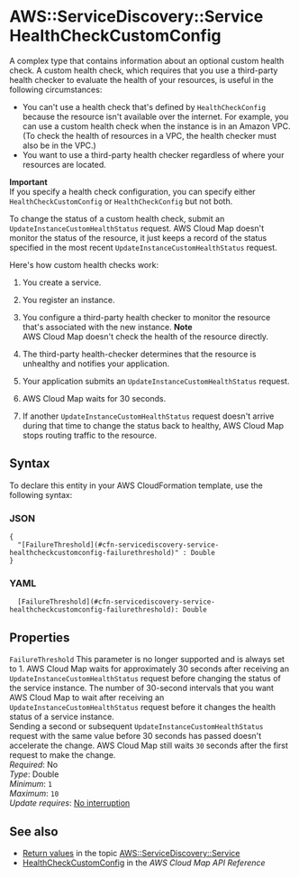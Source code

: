 # AWS::ServiceDiscovery::Service HealthCheckCustomConfig<a name="aws-properties-servicediscovery-service-healthcheckcustomconfig"></a>

A complex type that contains information about an optional custom health check\. A custom health check, which requires that you use a third\-party health checker to evaluate the health of your resources, is useful in the following circumstances:

- You can't use a health check that's defined by `HealthCheckConfig` because the resource isn't available over the internet\. For example, you can use a custom health check when the instance is in an Amazon VPC\. \(To check the health of resources in a VPC, the health checker must also be in the VPC\.\)
- You want to use a third\-party health checker regardless of where your resources are located\.

**Important**  
If you specify a health check configuration, you can specify either `HealthCheckCustomConfig` or `HealthCheckConfig` but not both\.

To change the status of a custom health check, submit an `UpdateInstanceCustomHealthStatus` request\. AWS Cloud Map doesn't monitor the status of the resource, it just keeps a record of the status specified in the most recent `UpdateInstanceCustomHealthStatus` request\.

Here's how custom health checks work:

1. You create a service\.

1. You register an instance\.

1. You configure a third\-party health checker to monitor the resource that's associated with the new instance\.
   **Note**  
    AWS Cloud Map doesn't check the health of the resource directly\.

1. The third\-party health\-checker determines that the resource is unhealthy and notifies your application\.

1. Your application submits an `UpdateInstanceCustomHealthStatus` request\.

1. AWS Cloud Map waits for 30 seconds\.

1. If another `UpdateInstanceCustomHealthStatus` request doesn't arrive during that time to change the status back to healthy, AWS Cloud Map stops routing traffic to the resource\.

## Syntax<a name="aws-properties-servicediscovery-service-healthcheckcustomconfig-syntax"></a>

To declare this entity in your AWS CloudFormation template, use the following syntax:

### JSON<a name="aws-properties-servicediscovery-service-healthcheckcustomconfig-syntax.json"></a>

```
{
  "[FailureThreshold](#cfn-servicediscovery-service-healthcheckcustomconfig-failurethreshold)" : Double
}
```

### YAML<a name="aws-properties-servicediscovery-service-healthcheckcustomconfig-syntax.yaml"></a>

```
  [FailureThreshold](#cfn-servicediscovery-service-healthcheckcustomconfig-failurethreshold): Double
```

## Properties<a name="aws-properties-servicediscovery-service-healthcheckcustomconfig-properties"></a>

`FailureThreshold` <a name="cfn-servicediscovery-service-healthcheckcustomconfig-failurethreshold"></a>
This parameter is no longer supported and is always set to 1\. AWS Cloud Map waits for approximately 30 seconds after receiving an `UpdateInstanceCustomHealthStatus` request before changing the status of the service instance\.
The number of 30\-second intervals that you want AWS Cloud Map to wait after receiving an `UpdateInstanceCustomHealthStatus` request before it changes the health status of a service instance\.  
Sending a second or subsequent `UpdateInstanceCustomHealthStatus` request with the same value before 30 seconds has passed doesn't accelerate the change\. AWS Cloud Map still waits `30` seconds after the first request to make the change\.  
_Required_: No  
_Type_: Double  
_Minimum_: `1`  
_Maximum_: `10`  
_Update requires_: [No interruption](https://docs.aws.amazon.com/AWSCloudFormation/latest/UserGuide/using-cfn-updating-stacks-update-behaviors.html#update-no-interrupt)

## See also<a name="aws-properties-servicediscovery-service-healthcheckcustomconfig--seealso"></a>

- [Return values](https://docs.aws.amazon.com/AWSCloudFormation/latest/UserGuide/aws-resource-servicediscovery-service.html#aws-resource-servicediscovery-service-return-values) in the topic [AWS::ServiceDiscovery::Service](https://docs.aws.amazon.com/AWSCloudFormation/latest/UserGuide/aws-resource-servicediscovery-service.html)
- [HealthCheckCustomConfig](https://docs.aws.amazon.com/cloud-map/latest/api/API_HealthCheckCustomConfig.html) in the _AWS Cloud Map API Reference_
